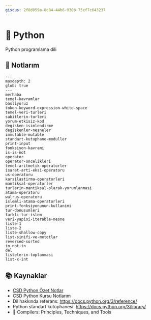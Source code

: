 ```yaml
---
giscus: 2f8d059a-8c84-44b6-930b-75cf7c643237
---
```


# 🐍 Python

Python programlama dili

## 📝 Notlarım

```{toctree}
---
maxdepth: 2
glob: true
---
merhaba
temel-kavramlar
basliyoruz
token-keyword-expression-white-space
temel-veri-turleri
sabitlerin-turleri
yorum-etkisiz-kod
degisken-isimlendirme
degiskenler-nesneler
immutable-mutable
standart-kutuphane-moduller
print-input
fonksiyon-kavrami
is-is-not
operator
operator-oncelikleri
temel-aritmetik-operatorler
isaret-arti-eksi-operatoru
us-operatoru
karsilastirma-operatorleri
mantiksal-operatorler
turlerin-mantiksal-olarak-yorumlanmasi
atama-operatoru
walrus-operatoru
islemli-atama-operatorleri
print-fonksiyonunun-kullanimi
tur-donusumleri
farkli-tur-islem
veri-yapisi-iterable-nesne
liste-1
liste-2
liste-shallow-copy
list-sinifi-ve-metotlar
reversed-sorted
in-not-in
del
listelerin-toplanmasi
list-x-int
```

## 📚 Kaynaklar

- [CSD Python Özet Notlar](https://github.com/CSD-1993/KursNotlari/blob/master/Python-OzetNotlar-Ornekler.txt)
- CSD Python Kursu Notlarım
- Dil hakkında referans: <https://docs.python.org/3/reference/>
- Python standart kütüphanesi: <https://docs.python.org/3/library/>
- 📖 Compilers: Principles, Techniques, and Tools
